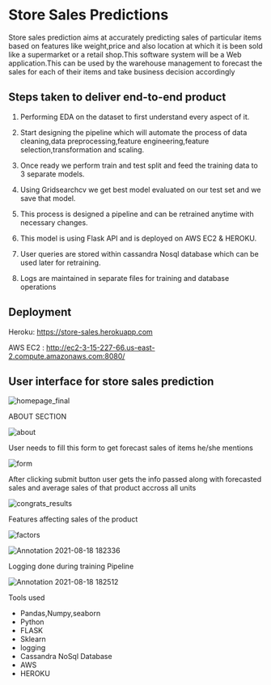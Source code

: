 
# Store Sales Predictions

Store sales prediction aims at accurately predicting sales of particular items based on features like weight,price and also location at which it is been sold like a supermarket or a retail shop.This software system will be a Web application.This can be used by the warehouse management to forecast the sales for each of their items and take business decision accordingly 


## Steps taken to deliver end-to-end product

1. Performing EDA on the dataset to first understand every aspect of it.

2. Start designing the pipeline which will automate the process of data cleaning,data preprocessing,feature engineering,feature selection,transformation and scaling.

3. Once ready we perform train and test split and feed the training data to 3 separate models.

4. Using Gridsearchcv we get best model evaluated on our test set and we save that model.

5. This process is designed a pipeline and can be retrained anytime with necessary changes.

6. This model is using Flask API and is deployed on AWS EC2 & HEROKU.

7. User queries are stored within cassandra Nosql database which can be used later for retraining.

8. Logs are maintained in separate files for training and database operations

  
## Deployment

Heroku:  https://store-sales.herokuapp.com

AWS EC2 : http://ec2-3-15-227-66.us-east-2.compute.amazonaws.com:8080/


  
## User interface for store sales prediction

![homepage_final](https://user-images.githubusercontent.com/54542692/130473549-615f99ec-b85f-45e2-8f3b-43c6bde90f75.png)


ABOUT SECTION

![about](https://user-images.githubusercontent.com/54542692/130473639-2bf5669d-782e-4273-abb9-3e67e13a97b2.png)


User needs to fill this form to get forecast sales of items he/she mentions

![form](https://user-images.githubusercontent.com/54542692/130473661-2ae1b0aa-5f7a-484b-a4f4-1670d351f0d3.png)


After clicking  submit button user gets the info passed along with forecasted sales and average sales of that product accross all units

![congrats_results](https://user-images.githubusercontent.com/54542692/130473831-29db4d0b-278e-447c-8d43-7e835dc8f465.png)

Features affecting sales of the product

![factors](https://user-images.githubusercontent.com/54542692/130473904-b3823d47-6eae-4227-aa23-026cef8368da.png)


![Annotation 2021-08-18 182336](https://user-images.githubusercontent.com/54542692/129901549-50b82d6a-20e6-46cb-a6bf-f12619f81970.png)

Logging done during training Pipeline

![Annotation 2021-08-18 182512](https://user-images.githubusercontent.com/54542692/129901725-35d7c7e4-26ce-41f9-b03f-d0c48640ad3b.png)







Tools used 
- Pandas,Numpy,seaborn
- Python
- FLASK
- Sklearn
- logging
- Cassandra NoSql Database
- AWS
- HEROKU
